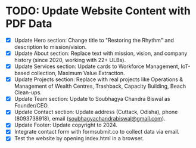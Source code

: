 # TODO: Update Website Content with PDF Data

- [x] Update Hero section: Change title to "Restoring the Rhythm" and description to mission/vision.
- [x] Update About section: Replace text with mission, vision, and company history (since 2020, working with 22+ ULBs).
- [x] Update Services section: Update cards to Workforce Management, IoT-based collection, Maximum Value Extraction.
- [x] Update Projects section: Replace with real projects like Operations & Management of Wealth Centres, Trashback, Capacity Building, Beach Clean-ups.
- [x] Update Team section: Update to Soubhagya Chandra Biswal as Founder/CEO.
- [x] Update Contact section: Update address (Cuttack, Odisha), phone (8093738918), email (soubhagyachandrabiswal@gmail.com).
- [x] Update Footer: Update copyright to 2024.
- [x] Integrate contact form with formsubmit.co to collect data via email.
- [x] Test the website by opening index.html in a browser.
